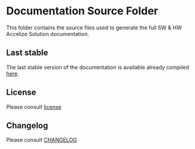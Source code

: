 # Documentation Source Folder

This folder contains the source files used to generate the full 
SW & HW Accelize Solution documentation.

## Last stable

The last stable version of the documentation is available already compiled 
[here](http://accelize.s3-website-eu-west-1.amazonaws.com/documentation/stable).

## License

Please consult [license](LICENSE)

## Changelog

Please consult [CHANGELOG](CHANGELOG)